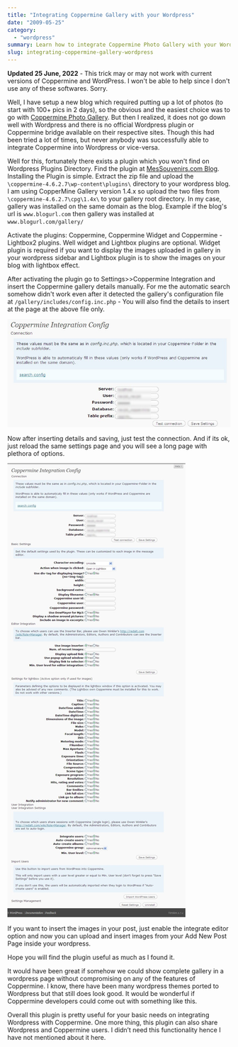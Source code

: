 ```yaml
---
title: "Integrating Coppermine Gallery with your Wordpress"
date: "2009-05-25"
category: 
  - "wordpress"
summary: Learn how to integrate Coppermine Photo Gallery with your WordPress blog.
slug: integrating-coppermine-gallery-wordpress
---
```


**Updated 25 June, 2022** - This trick may or may not work with current versions of Coppermine and WordPress. I won't be able to help since I don't use any of these softwares. Sorry.

Well, I have setup a new blog which required putting up a lot of photos (to start with 100+ pics in 2 days), so the obvious and the easiest choice was to go with [Coppermine Photo Gallery](https://coppermine-gallery.net/). But then I realized, it does not go down well with Wordpress and there is no official Wordpress plugin or Coppermine bridge available on their respective sites. Though this had been tried a lot of times, but never anybody was successfully able to integrate Coppermine into Wordpress or vice-versa.

Well for this, fortunately there exists a plugin which you won't find on Wordpress Plugins Directory. Find the plugin at [MesSouvenirs.com Blog](https://messouvenirs.net/blog/2008/12/21/coppermine-integration-2/). Installing the Plugin is simple. Extract the zip file and upload the `\coppermine-4.6.2.7\wp-content\plugins\` directory to your wordpress blog. I am using CopperMine Gallery version 1.4.x so upload the two files from `\coppermine-4.6.2.7\cpg\1.4x\` to your gallery root directory. In my case, gallery was installed on the same domain as the blog. Example if the blog's url is `www.blogurl.com` then gallery was installed at `www.blogurl.com/gallery/`

Activate the plugins: Coppermine, Coppermine Widget and Coppermine - Lightbox2 plugins. Well widget and Lightbox plugins are optional. Widget plugin is required if you want to display the images uploaded in gallery in your wordpress sidebar and Lightbox plugin is to show the images on your blog with lightbox effect.

After activating the plugin go to Settings>>Coppermine Integration and insert the Coppermine gallery details manually. For me the automatic search somehow didn't work even after it detected the gallery's configuration file at `/gallery/includes/config.inc.php` - You will also find the details to insert at the page at the above file only.

![Configuring Coppermine Details](images/coppermine_connection.jpg#center "Configuring Coppermine Details")

Now after inserting details and saving, just test the connection. And if its ok, just reload the same settings page and you will see a long page with plethora of options.

[![Coppermine Plugin Page](images/coppermine_integration.jpg#center "Coppermine Plugin Page - Click to View the full image")](images/coppermine_integration.jpg)

If you want to insert the images in your post, just enable the integrate editor option and now you can upload and insert images from your Add New Post Page inside your wordpress.

Hope you will find the plugin useful as much as I found it.

It would have been great if somehow we could show complete gallery in a wordpress page without compromising on any of the features of Coppermine. I know, there have been many wordpress themes ported to Wordpress but that still does look good. It would be wonderful if Coppermine developers could come out with something like this.

Overall this plugin is pretty useful for your basic needs on integrating Wordpress with Coppermine. One more thing, this plugin can also share Wordpress and Coppermine users. I didn’t need this functionality hence I have not mentioned about it here.
